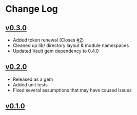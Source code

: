 # Change Log

## [v0.3.0](https://github.com/theforeman/smart_proxy_vault/tree/v0.3.0)
- Added token renewal (Closes [\#2](https://github.com/theforeman/smart_proxy_vault/issues/2))
- Cleaned up lib/ directory layout & module namespaces
- Updated Vault gem dependency to 0.4.0

## [v0.2.0](https://github.com/theforeman/smart_proxy_vault/tree/v0.2.0)
- Released as a gem
- Added unit tests
- Fixed several assumptions that may have caused issues

## [v0.1.0](https://github.com/theforeman/smart_proxy_vault/tree/v0.1.0)
